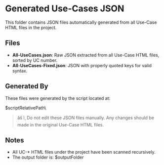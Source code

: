 ﻿# Generated Use-Cases JSON

This folder contains JSON files automatically generated from all Use-Case HTML files in the project.

## Files

- **All-UseCases.json**: Raw JSON extracted from all Use-Case HTML files, sorted by UC number.
- **All-UseCases-Fixed.json**: JSON with properly quoted keys for valid syntax.

## Generated By

These files were generated by the script located at:

\$scriptRelativePath\

> âš ï¸ Do not edit these JSON files manually. Any changes should be made in the original Use-Case HTML files.

## Notes

- All UC-* HTML files under the project have been scanned recursively.
- The output folder is: $outputFolder
